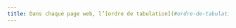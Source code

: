 ```yaml
---
title: Dans chaque page web, l’[ordre de tabulation](#ordre-de-tabulation) est-il [cohérent](#comprehensible-ordre-de-lecture) ?
---
```

